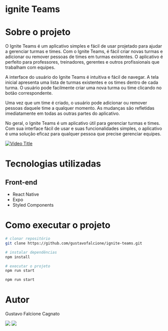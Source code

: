 # ignite Teams

# Sobre o projeto

O Ignite Teams é um aplicativo simples e fácil de usar projetado para ajudar a gerenciar turmas e times. Com o Ignite Teams, é fácil criar novas turmas e adicionar ou remover pessoas de times em turmas existentes. O aplicativo é perfeito para professores, treinadores, gerentes e outros profissionais que trabalham com equipes.

A interface do usuário do Ignite Teams é intuitiva e fácil de navegar. A tela inicial apresenta uma lista de turmas existentes e os times dentro de cada turma. O usuário pode facilmente criar uma nova turma ou time clicando no botão correspondente.

Uma vez que um time é criado, o usuário pode adicionar ou remover pessoas daquele time a qualquer momento. As mudanças são refletidas imediatamente em todas as outras partes do aplicativo.

No geral, o Ignite Teams é um aplicativo útil para gerenciar turmas e times. Com sua interface fácil de usar e suas funcionalidades simples, o aplicativo é uma solução eficaz para qualquer pessoa que precise gerenciar equipes.

[![Video Title](https://vimeo.com/https://youtube.com/shorts/SxJ_-b6Rhhw)](https://vimeo.com/https://youtube.com/shorts/SxJ_-b6Rhhw)

# Tecnologias utilizadas

## Front-end
- React Native
- Expo 
- Styled Components


# Como executar o projeto

```bash
# clonar repositório
git clone https://github.com/gustavofalcione/ignite-teams.git

# instalar dependências
npm install

# executar o projeto
npm run start

npm run start

```
# Autor

Gustavo Falcione Cagnato

<div> 
  <a href="mailto:falcionegustavo@gmail.com"><img src="https://img.shields.io/badge/-Gmail-%23333?style=for-the-badge&logo=gmail&logoColor=white" target="_blank"></a>
  <a href="https://www.linkedin.com/in/gustavo-falcione-cagnato" target="_blank"><img src="https://img.shields.io/badge/-LinkedIn-%230077B5?style=for-the-badge&logo=linkedin&logoColor=white" target="_blank"></a>
</div>
